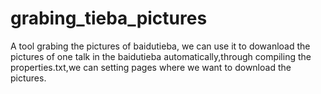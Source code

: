 # grabing_tieba_pictures
A tool grabing the pictures of baidutieba, we can use it to dowanload the pictures of one talk in the baidutieba automatically,through compiling the properties.txt,we can setting pages where we want to download the pictures. 